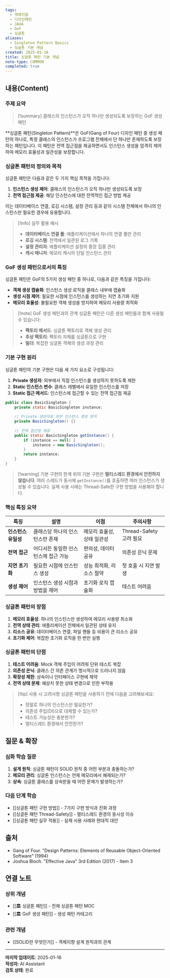 ```yaml
---
tags:
  - 객체지향
  - 디자인패턴
  - JAVA
  - GoF
  - 싱글톤
aliases:
  - Singleton Pattern Basics
  - 싱글톤 기본 개념
created: 2025-01-16
title: 싱글톤 패턴 기본 개념
note-type: COMMON
completed: true
---
```


## 내용(Content)

### 주제 요약

>[!summary]
>클래스의 인스턴스가 오직 하나만 생성되도록 보장하는 GoF 생성 패턴

**싱글톤 패턴(Singleton Pattern)**은 GoF(Gang of Four) 디자인 패턴 중 생성 패턴의 하나로, 특정 클래스의 인스턴스가 프로그램 전체에서 단 하나만 존재하도록 보장하는 패턴입니다. 이 패턴은 전역 접근점을 제공하면서도 인스턴스 생성을 엄격히 제어하여 메모리 효율성과 일관성을 보장합니다.

### 싱글톤 패턴의 정의와 목적

싱글톤 패턴은 다음과 같은 두 가지 핵심 목적을 가집니다:

1. **인스턴스 생성 제어**: 클래스의 인스턴스가 오직 하나만 생성되도록 보장
2. **전역 접근점 제공**: 해당 인스턴스에 대한 전역적인 접근 방법 제공

이는 데이터베이스 연결, 로깅 시스템, 설정 관리 등과 같이 시스템 전체에서 하나의 인스턴스만 필요한 경우에 유용합니다.

>[!info] 실무 활용 예시
>- **데이터베이스 연결 풀**: 애플리케이션에서 하나의 연결 풀만 관리
>- **로깅 시스템**: 전역에서 일관된 로그 기록
>- **설정 관리자**: 애플리케이션 설정의 중앙 집중 관리
>- **캐시 매니저**: 메모리 캐시의 단일 인스턴스 관리

### GoF 생성 패턴으로서의 특징

싱글톤 패턴은 GoF의 5가지 생성 패턴 중 하나로, 다음과 같은 특징을 가집니다:

- **객체 생성 캡슐화**: 인스턴스 생성 로직을 클래스 내부에 캡슐화
- **생성 시점 제어**: 필요한 시점에 인스턴스를 생성하는 지연 초기화 지원
- **메모리 효율성**: 불필요한 객체 생성을 방지하여 메모리 사용량 최적화

>[!note] GoF 생성 패턴과의 관계
>싱글톤 패턴은 다른 생성 패턴들과 함께 사용될 수 있습니다:
>- **팩토리 메서드**: 싱글톤 팩토리로 객체 생성 관리
>- **추상 팩토리**: 팩토리 자체를 싱글톤으로 구현
>- **빌더**: 복잡한 싱글톤 객체의 생성 과정 관리

### 기본 구현 원리

싱글톤 패턴의 기본 구현은 다음 세 가지 요소로 구성됩니다:

1. **Private 생성자**: 외부에서 직접 인스턴스를 생성하지 못하도록 제한
2. **Static 인스턴스 변수**: 클래스 레벨에서 유일한 인스턴스를 저장
3. **Static 접근 메서드**: 인스턴스에 접근할 수 있는 전역 접근점 제공

```java
public class BasicSingleton {
    private static BasicSingleton instance;
    
    // Private 생성자로 외부 인스턴스 생성 방지
    private BasicSingleton() {}
    
    // 전역 접근점 제공
    public static BasicSingleton getInstance() {
        if (instance == null) {
            instance = new BasicSingleton();
        }
        return instance;
    }
}
```

>[!warning] 기본 구현의 한계
>위의 기본 구현은 **멀티스레드 환경에서 안전하지 않습니다**. 여러 스레드가 동시에 `getInstance()`를 호출하면 여러 인스턴스가 생성될 수 있습니다. 실제 사용 시에는 Thread-Safe한 구현 방법을 사용해야 합니다.

### 핵심 특징 요약

| 특징 | 설명 | 이점 | 주의사항 |
|------|------|------|----------|
| **인스턴스 유일성** | 클래스당 하나의 인스턴스만 존재 | 메모리 효율성, 상태 일관성 | Thread-Safety 고려 필요 |
| **전역 접근** | 어디서든 동일한 인스턴스에 접근 가능 | 편의성, 데이터 공유 | 의존성 은닉 문제 |
| **지연 초기화** | 필요한 시점에 인스턴스 생성 | 성능 최적화, 리소스 절약 | 첫 호출 시 지연 발생 |
| **생성 제어** | 인스턴스 생성 시점과 방법을 제어 | 초기화 로직 캡슐화 | 테스트 어려움 |

### 싱글톤 패턴의 장점

1. **메모리 효율성**: 하나의 인스턴스만 생성하여 메모리 사용량 최소화
2. **전역 상태 관리**: 애플리케이션 전체에서 일관된 상태 유지
3. **리소스 공유**: 데이터베이스 연결, 파일 핸들 등 비용이 큰 리소스 공유
4. **초기화 제어**: 복잡한 초기화 로직을 한 번만 실행

### 싱글톤 패턴의 단점

1. **테스트 어려움**: Mock 객체 주입이 어려워 단위 테스트 복잡
2. **의존성 은닉**: 클래스 간 의존 관계가 명시적으로 드러나지 않음
3. **확장성 제한**: 상속이나 인터페이스 구현에 제약
4. **전역 상태 문제**: 예상치 못한 상태 변경으로 인한 부작용

>[!tip] 사용 시 고려사항
>싱글톤 패턴을 사용하기 전에 다음을 고려해보세요:
>- 정말로 하나의 인스턴스만 필요한가?
>- 의존성 주입(DI)으로 대체할 수 있는가?
>- 테스트 가능성은 충분한가?
>- 멀티스레드 환경에서 안전한가?

## 질문 & 확장

### 심화 학습 질문

1. **설계 원칙**: 싱글톤 패턴이 SOLID 원칙 중 어떤 부분과 충돌하는가?
2. **메모리 관리**: 싱글톤 인스턴스는 언제 메모리에서 해제되는가?
3. **상속**: 싱글톤 클래스를 상속받을 때 어떤 문제가 발생하는가?

### 다음 단계 학습

- [[싱글톤 패턴 구현 방법]] - 7가지 구현 방식과 진화 과정
- [[싱글톤 패턴 Thread-Safety]] - 멀티스레드 환경의 동시성 이슈
- [[싱글톤 패턴 실무 적용]] - 실제 사용 사례와 현대적 대안

## 출처

- Gang of Four. "Design Patterns: Elements of Reusable Object-Oriented Software" (1994)
- Joshua Bloch. "Effective Java" 3rd Edition (2017) - Item 3

## 연결 노트

### 상위 개념
- [[🏛️ 싱글톤 패턴]] - 전체 싱글톤 패턴 MOC
- [[🏛️ GoF 생성 패턴]] - 생성 패턴 카테고리

### 관련 개념
- [[SOLID란 무엇인가]] - 객체지향 설계 원칙과의 관계

---

**마지막 업데이트**: 2025-01-16  
**작성자**: AI Assistant  
**검토 상태**: 완료 